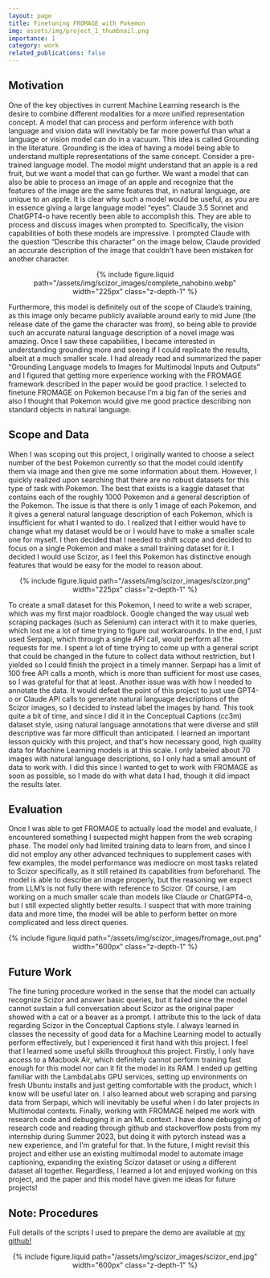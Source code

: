 ```yaml
---
layout: page
title: Finetuning FROMAGE with Pokemon
img: assets/img/project_1_thumbnail.png
importance: 1
category: work
related_publications: false
---
```


## Motivation
One of the key objectives in current Machine Learning research is the desire to combine different modalities for a more unified representation concept. A model that can process and perform inference with both language and vision data will inevitably be far more powerful than what a language or vision model can do in a vacuum. This idea is called Grounding in the literature. Grounding is the idea of having a model being able to understand multiple representations of the same concept. Consider a pre-trained language model. The model might understand that an apple is a red fruit, but we want a model that can go further. We want a model that can also be able to process an image of an apple and recognize that the features of the image are the same features that, in natural language, are unique to an apple.
It is clear why such a model would be useful, as you are in essence giving a large language model “eyes”. Claude 3.5 Sonnet and ChatGPT4-o have recently been able to accomplish this. They are able to process and discuss images when prompted to. Specifically, the vision capabilities of both these models are impressive. I prompted Claude with the question “Describe this character” on the image below, Claude provided an accurate description of the image that couldn’t have been mistaken for another character.

<div style="text-align:center">
  {% include figure.liquid
      path="/assets/img/scizor_images/complete_nahobino.webp"
      width="225px"
      class="z-depth-1"
  %}
</div>

Furthermore, this model is definitely out of the scope of Claude’s training, as this image only became publicly available around early to mid June (the release date of the game the character was from), so being able to provide such an accurate natural language description of a novel image was amazing.
Once I saw these capabilities, I became interested in understanding grounding more and seeing if I could replicate the results, albeit at a much smaller scale. I had already read and summarized the paper “Grounding Language models to Images for Multimodal Inputs and Outputs” and I figured that getting more experience working with the FROMAGE framework described in the paper would be good practice. I selected to finetune FROMAGE on Pokemon because I’m a big fan of the series and also I thought that Pokemon would give me good practice describing non standard objects in natural language.

## Scope and Data
When I was scoping out this project, I originally wanted to choose a select number of the best Pokemon currently so that the model could identify them via image and then give me some information about them. However, I quickly realized upon searching that there are no robust datasets for this type of task with Pokemon. The best that exists is a kaggle dataset that contains each of the roughly 1000 Pokemon and a general description of the Pokemon. The issue is that there is only 1 image of each Pokemon, and it gives a general natural language description of each Pokemon, which is insufficient for what I wanted to do. I realized that I either would have to change what my dataset would be or I would have to make a smaller scale one for myself.
I then decided that I needed to shift scope and decided to focus on a single Pokemon and make a small training dataset for it. I decided I would use Scizor, as I feel this Pokemon has distinctive enough features that would be easy for the model to reason about.

<div style="text-align:center">
  {% include figure.liquid
      path="/assets/img/scizor_images/scizor.png"
      width="225px"
      class="z-depth-1"
  %}
</div>

To create a small dataset for this Pokemon, I need to write a web scraper, which was my first major roadblock. Google changed the way usual web scraping packages (such as Selenium) can interact with it to make queries, which lost me a lot of time trying to figure out workarounds. In the end, I just used Serpapi, which through a single API call, would perform all the requests for me. I spent a lot of time trying to come up with a general script that could be changed in the future to collect data without restriction, but I yielded so I could finish the project in a timely manner. Serpapi has a limit of 100 free API calls a month, which is more than sufficient for most use cases, so I was grateful for that at least.
Another issue was with how I needed to annotate the data. It would defeat the point of this project to just use GPT4-o or Claude API calls to generate natural language descriptions of the Scizor images, so I decided to instead label the images by hand. This took quite a bit of time, and since I did it in the Conceptual Captions (cc3m) dataset style, using natural language annotations that were diverse and still descriptive was far more difficult than anticipated.
I learned an important lesson quickly with this project, and that's how necessary good, high quality data for Machine Learning models is at this scale. I only labeled about 70 images with natural language descriptions, so I only had a small amount of data to work with. I did this since I wanted to get to work with FROMAGE as soon as possible, so I made do with what data I had, though it did impact the results later.


## Evaluation
Once I was able to get FROMAGE to actually load the model and evaluate, I encountered something I suspected might happen from the web scraping phase. The model only had limited training data to learn from, and since I did not employ any other advanced techniques to supplement cases with few examples, the model performance was mediocre on most tasks related to Scizor specifically, as it still retained its capabilities from beforehand.
The model is able to describe an image properly, but the reasoning we expect from LLM’s is not fully there with reference to Scizor. Of course, I am working on a much smaller scale than models like Claude or ChatGPT4-o, but I still expected slightly better results. I suspect that with more training data and more time, the model will be able to perform better on more complicated and less direct queries.
<div style="text-align:center">
  {% include figure.liquid
      path="/assets/img/scizor_images/fromage_out.png"
      width="600px"
      class="z-depth-1"
  %}
</div>

## Future Work

The fine tuning procedure worked in the sense that the model can actually recognize Scizor and answer basic queries, but it failed since the model cannot sustain a full conversation about Scizor as the original paper showed with a cat or a beaver as a prompt. I attribute this to the lack of data regarding Scizor in the Conceptual Captions style. I always learned in classes the necessity of good data for a Machine Learning model to actually perform effectively, but I experienced it first hand with this project.
I feel that I learned some useful skills throughout this project. Firstly, I only have access to a Macbook Air, which definitely cannot perform training fast enough for this model nor can it fit the model in its RAM. I ended up getting familiar with the LambdaLabs GPU services, setting up environments on fresh Ubuntu installs and just getting comfortable with the product, which I know will be useful later on. I also learned about web scraping and parsing data from Serpapi, which will inevitably be useful when I do later projects in Multimodal contexts. Finally, working with FROMAGE helped me work with research code and debugging it in an ML context. I have done debugging of research code and reading through github and stackoverflow posts from my internship during Summer 2023, but doing it with pytorch instead was a new experience, and I’m grateful for that.
In the future, I might revisit this project and either use an existing multimodal model to automate image captioning, expanding the existing Scizor dataset or using a different dataset all together. Regardless, I learned a lot and enjoyed working on this project, and the paper and this model have given me ideas for future projects!


## Note: Procedures
Full details of the scripts I used to prepare the demo are available at <a href="https://github.com/NMesaC/fromage_finetuning_pokemon"> my github! </a>

<div style="text-align:center">
  {% include figure.liquid
      path="/assets/img/scizor_images/scizor_end.jpg"
      width="600px"
      class="z-depth-1"
  %}
</div>
